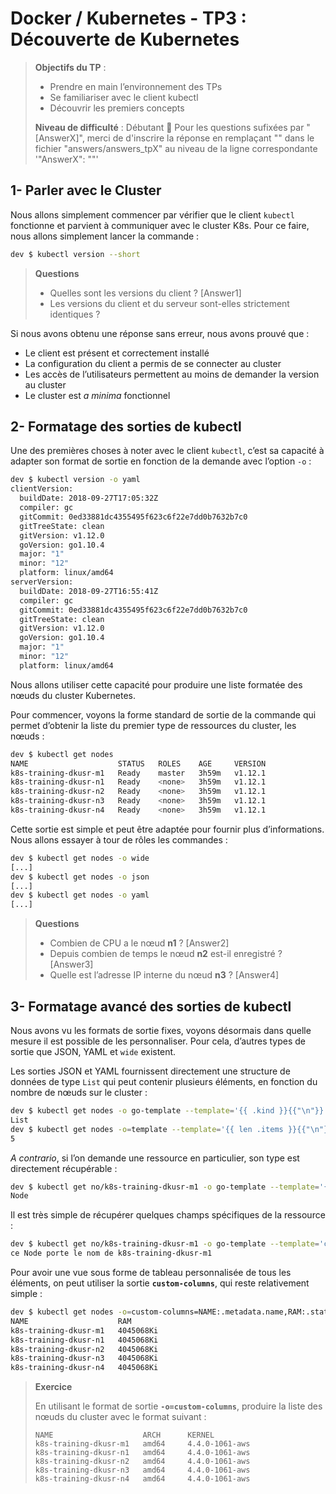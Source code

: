 # Docker / Kubernetes - TP3 : Découverte de Kubernetes
> **Objectifs du TP** :
>- Prendre en main l’environnement des TPs
>- Se familiariser avec le client kubectl
>- Découvrir les premiers concepts
>
> **Niveau de difficulté** : Débutant

Pour les questions sufixées par "[AnswerX]", merci de d'inscrire la réponse en remplaçant "<fix me>" dans le fichier "answers/answers_tpX" au niveau de la ligne correspondante '"AnswerX": "<fix me>"'

## 1- Parler avec le Cluster

Nous allons simplement commencer par vérifier que le client `kubectl` fonctionne et parvient à communiquer avec le cluster K8s. Pour ce faire, nous allons simplement lancer la commande :
```sh
dev $ kubectl version --short
```
>**Questions**
>- Quelles sont les versions du client ? [Answer1]
>- Les versions du client et du serveur sont-elles strictement identiques ?


Si nous avons obtenu une réponse sans erreur, nous avons prouvé que :
- Le client est présent et correctement installé
- La configuration du client a permis de se connecter au cluster
- Les accès de l’utilisateurs permettent au moins de demander la version au cluster
- Le cluster est _a minima_ fonctionnel

## 2- Formatage des sorties de kubectl

Une des premières choses à noter avec le client `kubectl`, c’est sa capacité à adapter son format de sortie en fonction de la demande avec l’option `-o` :

```sh
dev $ kubectl version -o yaml
clientVersion:
  buildDate: 2018-09-27T17:05:32Z
  compiler: gc
  gitCommit: 0ed33881dc4355495f623c6f22e7dd0b7632b7c0
  gitTreeState: clean
  gitVersion: v1.12.0
  goVersion: go1.10.4
  major: "1"
  minor: "12"
  platform: linux/amd64
serverVersion:
  buildDate: 2018-09-27T16:55:41Z
  compiler: gc
  gitCommit: 0ed33881dc4355495f623c6f22e7dd0b7632b7c0
  gitTreeState: clean
  gitVersion: v1.12.0
  goVersion: go1.10.4
  major: "1"
  minor: "12"
  platform: linux/amd64
```

Nous allons utiliser cette capacité pour produire une liste formatée des nœuds du cluster Kubernetes.

Pour commencer, voyons la forme standard de sortie de la commande qui permet d’obtenir la liste du premier type de ressources du cluster, les nœuds :

```sh
dev $ kubectl get nodes
NAME                    STATUS   ROLES    AGE     VERSION
k8s-training-dkusr-m1   Ready    master   3h59m   v1.12.1
k8s-training-dkusr-n1   Ready    <none>   3h59m   v1.12.1
k8s-training-dkusr-n2   Ready    <none>   3h59m   v1.12.1
k8s-training-dkusr-n3   Ready    <none>   3h59m   v1.12.1
k8s-training-dkusr-n4   Ready    <none>   3h59m   v1.12.1
```

Cette sortie est simple et peut être adaptée pour fournir plus d’informations. Nous allons essayer à tour de rôles les commandes :
```sh
dev $ kubectl get nodes -o wide
[...]
dev $ kubectl get nodes -o json
[...]
dev $ kubectl get nodes -o yaml
[...]
```

>**Questions**
>- Combien de CPU a le nœud **n1** ? [Answer2]
>- Depuis combien de temps le nœud **n2** est-il enregistré ? [Answer3]
>- Quelle est l’adresse IP interne du nœud **n3** ? [Answer4]

## 3- Formatage avancé des sorties de kubectl

Nous avons vu les formats de sortie fixes, voyons désormais dans quelle mesure il est possible de les personnaliser. Pour cela, d’autres types de sortie que JSON, YAML et `wide` existent.

Les sorties JSON et YAML fournissent directement une structure de données de type `List` qui peut contenir plusieurs éléments, en fonction du nombre de nœuds sur le cluster :
```sh
dev $ kubectl get nodes -o go-template --template='{{ .kind }}{{"\n"}}'
List
dev $ kubectl get nodes -o=template --template='{{ len .items }}{{"\n"}}'
5
```
_A contrario_, si l’on demande une ressource en particulier, son type est directement récupérable :
```sh
dev $ kubectl get no/k8s-training-dkusr-m1 -o go-template --template='{{ .kind }}{{"\n"}}'
Node
```

Il est très simple de récupérer quelques champs spécifiques de la ressource :
```sh
dev $ kubectl get no/k8s-training-dkusr-m1 -o go-template --template='ce {{ .kind }} porte le nom de {{ .metadata.name }}{{"\n"}}'
ce Node porte le nom de k8s-training-dkusr-m1
```

Pour avoir une vue sous forme de tableau personnalisée de tous les éléments, on peut utiliser la sortie **`custom-columns`**, qui reste relativement simple :
```sh
dev $ kubectl get nodes -o=custom-columns=NAME:.metadata.name,RAM:.status.capacity.memory
NAME                    RAM
k8s-training-dkusr-m1   4045068Ki
k8s-training-dkusr-n1   4045068Ki
k8s-training-dkusr-n2   4045068Ki
k8s-training-dkusr-n3   4045068Ki
k8s-training-dkusr-n4   4045068Ki
```

> **Exercice**
>
> En utilisant le format de sortie **`-o=custom-columns`**, produire la liste des nœuds du cluster avec le format suivant :
> ```
> NAME                    ARCH      KERNEL
> k8s-training-dkusr-m1   amd64     4.4.0-1061-aws
> k8s-training-dkusr-n1   amd64     4.4.0-1061-aws
> k8s-training-dkusr-n2   amd64     4.4.0-1061-aws
> k8s-training-dkusr-n3   amd64     4.4.0-1061-aws
> k8s-training-dkusr-n4   amd64     4.4.0-1061-aws
> ```
